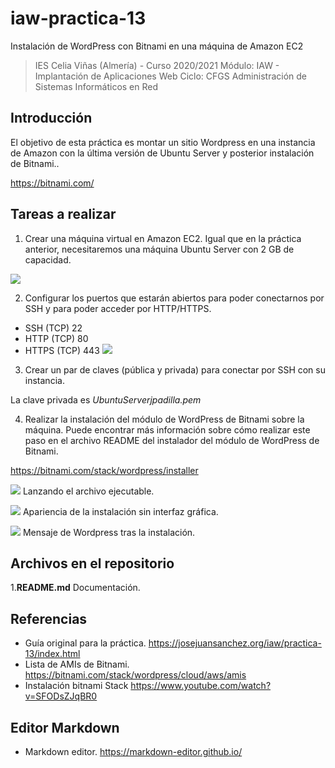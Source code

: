 # iaw-practica-13
Instalación de WordPress con Bitnami en una máquina de Amazon EC2

> IES Celia Viñas (Almería) - Curso 2020/2021
Módulo: IAW - Implantación de Aplicaciones Web
Ciclo: CFGS Administración de Sistemas Informáticos en Red

**Introducción**
------------
El objetivo de esta práctica es montar un sitio Wordpress en una instancia de Amazon con la última versión de Ubuntu Server y posterior instalación de Bitnami..

https://bitnami.com/

**Tareas a realizar**
------------
1. Crear una máquina virtual en Amazon EC2. Igual que en la práctica anterior, necesitaremos una máquina Ubuntu Server con 2 GB de capacidad.

![](https://i.imgur.com/gU2pzHo.png)

2. Configurar los puertos que estarán abiertos para poder conectarnos por SSH y para poder acceder por HTTP/HTTPS.

- SSH (TCP) 22
- HTTP (TCP) 80
- HTTPS (TCP) 443
![](https://i.imgur.com/qHfsY0y.png)

3. Crear un par de claves (pública y privada) para conectar por SSH con su instancia.

La clave privada es *UbuntuServerjpadilla.pem*

4. Realizar la instalación del módulo de WordPress de Bitnami sobre la máquina. Puede encontrar más información sobre cómo realizar este paso en el archivo README del instalador del módulo de WordPress de Bitnami.

https://bitnami.com/stack/wordpress/installer

![](https://i.imgur.com/rt8aqS8.png)
Lanzando el archivo ejecutable.

![](https://i.imgur.com/dwPcfuD.png)
Apariencia de la instalación sin interfaz gráfica.

![](https://i.imgur.com/5svArJg.png)
Mensaje de Wordpress tras la instalación.


**Archivos en el repositorio**
------------
1.**README.md** Documentación.

**Referencias**
------------
- Guía original para la práctica.
https://josejuansanchez.org/iaw/practica-13/index.html
- Lista de AMIs de Bitnami.
https://bitnami.com/stack/wordpress/cloud/aws/amis
- Instalación bitnami Stack
https://www.youtube.com/watch?v=SFODsZJqBR0


**Editor Markdown**
------------
- Markdown editor.
https://markdown-editor.github.io/
